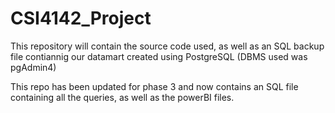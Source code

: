 # CSI4142_Project
This repository will contain the source code used, as well as an SQL backup file contiannig our datamart created using PostgreSQL (DBMS used was pgAdmin4)

This repo has been updated for phase 3 and now contains an SQL file containing all the queries, as well as the powerBI files.
